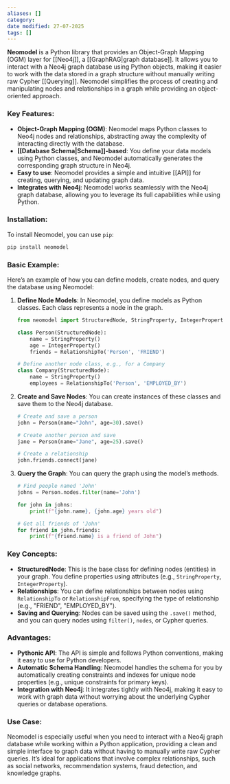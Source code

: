 ```yaml
---
aliases: []
category: 
date modified: 27-07-2025
tags: []
---
```

**Neomodel** is a Python library that provides an Object-Graph Mapping (OGM) layer for [[Neo4j]], a [[GraphRAG|graph database]]. It allows you to interact with a Neo4j graph database using Python objects, making it easier to work with the data stored in a graph structure without manually writing raw Cypher [[Querying]]. Neomodel simplifies the process of creating and manipulating nodes and relationships in a graph while providing an object-oriented approach.

### Key Features:
- **Object-Graph Mapping (OGM)**: Neomodel maps Python classes to Neo4j nodes and relationships, abstracting away the complexity of interacting directly with the database.
- **[[Database Schema|Schema]]-based**: You define your data models using Python classes, and Neomodel automatically generates the corresponding graph structure in Neo4j.
- **Easy to use**: Neomodel provides a simple and intuitive [[API]] for creating, querying, and updating graph data.
- **Integrates with Neo4j**: Neomodel works seamlessly with the Neo4j graph database, allowing you to leverage its full capabilities while using Python.

### Installation:
To install Neomodel, you can use `pip`:
```bash
pip install neomodel
```

### Basic Example:

Here’s an example of how you can define models, create nodes, and query the database using Neomodel:

1. **Define Node Models**:
   In Neomodel, you define models as Python classes. Each class represents a node in the graph.

   ```python
   from neomodel import StructuredNode, StringProperty, IntegerProperty, RelationshipTo

   class Person(StructuredNode):
       name = StringProperty()
       age = IntegerProperty()
       friends = RelationshipTo('Person', 'FRIEND')

   # Define another node class, e.g., for a Company
   class Company(StructuredNode):
       name = StringProperty()
       employees = RelationshipTo('Person', 'EMPLOYED_BY')
   ```

2. **Create and Save Nodes**:
   You can create instances of these classes and save them to the Neo4j database.

   ```python
   # Create and save a person
   john = Person(name="John", age=30).save()

   # Create another person and save
   jane = Person(name="Jane", age=25).save()

   # Create a relationship
   john.friends.connect(jane)
   ```

3. **Query the Graph**:
   You can query the graph using the model’s methods.

   ```python
   # Find people named 'John'
   johns = Person.nodes.filter(name='John')

   for john in johns:
       print(f"{john.name}, {john.age} years old")

   # Get all friends of 'John'
   for friend in john.friends:
       print(f"{friend.name} is a friend of John")
   ```

### Key Concepts:
- **StructuredNode**: This is the base class for defining nodes (entities) in your graph. You define properties using attributes (e.g., `StringProperty`, `IntegerProperty`).
- **Relationships**: You can define relationships between nodes using `RelationshipTo` or `RelationshipFrom`, specifying the type of relationship (e.g., "FRIEND", "EMPLOYED_BY").
- **Saving and Querying**: Nodes can be saved using the `.save()` method, and you can query nodes using `filter()`, `nodes`, or Cypher queries.

### Advantages:
- **Pythonic API**: The API is simple and follows Python conventions, making it easy to use for Python developers.
- **Automatic Schema Handling**: Neomodel handles the schema for you by automatically creating constraints and indexes for unique node properties (e.g., unique constraints for primary keys).
- **Integration with Neo4j**: It integrates tightly with Neo4j, making it easy to work with graph data without worrying about the underlying Cypher queries or database operations.

### Use Case:
Neomodel is especially useful when you need to interact with a Neo4j graph database while working within a Python application, providing a clean and simple interface to graph data without having to manually write raw Cypher queries. It’s ideal for applications that involve complex relationships, such as social networks, recommendation systems, fraud detection, and knowledge graphs.
